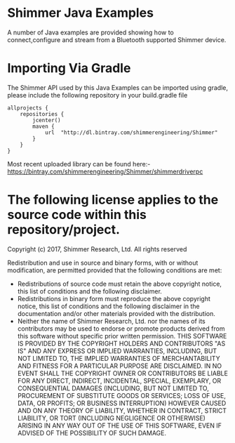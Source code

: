 # Shimmer Java Examples
A number of Java examples are provided showing how to connect,configure and stream from a Bluetooth supported Shimmer device.

# Importing Via Gradle
The Shimmer API used by this Java Examples can be imported using gradle, please include the following repository in your build.gradle file 
```
allprojects {
    repositories {
        jcenter()
        maven {
            url  "http://dl.bintray.com/shimmerengineering/Shimmer"
        }
    }
}
```
Most recent uploaded library can be found here:-
https://bintray.com/shimmerengineering/Shimmer/shimmerdriverpc


# The following license applies to the source code within this repository/project.
Copyright (c) 2017, Shimmer Research, Ltd. All rights reserved

Redistribution and use in source and binary forms, with or without modification, are permitted provided that the following conditions are met:

 * Redistributions of source code must retain the above copyright
   notice, this list of conditions and the following disclaimer.
 * Redistributions in binary form must reproduce the above
   copyright notice, this list of conditions and the following
   disclaimer in the documentation and/or other materials provided
   with the distribution.
 * Neither the name of Shimmer Research, Ltd. nor the names of its
   contributors may be used to endorse or promote products derived
   from this software without specific prior written permission.
THIS SOFTWARE IS PROVIDED BY THE COPYRIGHT HOLDERS AND CONTRIBUTORS "AS IS" AND ANY EXPRESS OR IMPLIED WARRANTIES, INCLUDING, BUT NOT LIMITED TO, THE IMPLIED WARRANTIES OF MERCHANTABILITY AND FITNESS FOR A PARTICULAR PURPOSE ARE DISCLAIMED. IN NO EVENT SHALL THE COPYRIGHT OWNER OR CONTRIBUTORS BE LIABLE FOR ANY DIRECT, INDIRECT, INCIDENTAL, SPECIAL, EXEMPLARY, OR CONSEQUENTIAL DAMAGES (INCLUDING, BUT NOT LIMITED TO, PROCUREMENT OF SUBSTITUTE GOODS OR SERVICES; LOSS OF USE, DATA, OR PROFITS; OR BUSINESS INTERRUPTION) HOWEVER CAUSED AND ON ANY THEORY OF LIABILITY, WHETHER IN CONTRACT, STRICT LIABILITY, OR TORT (INCLUDING NEGLIGENCE OR OTHERWISE) ARISING IN ANY WAY OUT OF THE USE OF THIS SOFTWARE, EVEN IF ADVISED OF THE POSSIBILITY OF SUCH DAMAGE.
 
